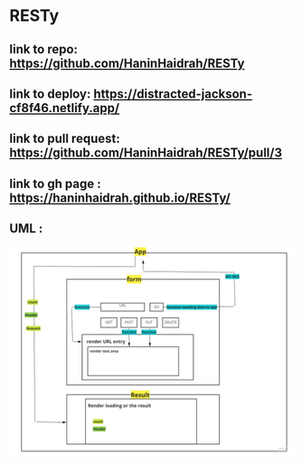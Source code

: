 # RESTy

## link to repo:  https://github.com/HaninHaidrah/RESTy 
## link to deploy: https://distracted-jackson-cf8f46.netlify.app/  
## link to pull request: https://github.com/HaninHaidrah/RESTy/pull/3
## link to gh page : https://haninhaidrah.github.io/RESTy/ 


## UML : 
![img](UML.jpg)
